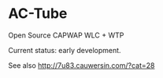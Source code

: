 AC-Tube
=======

Open Source CAPWAP WLC + WTP

Current status: early development.

See also http://7u83.cauwersin.com/?cat=28
